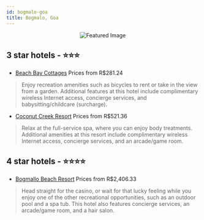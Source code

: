 ```yaml
---
id: bogmalo-goa
title: Bogmalo, Goa
---
```


<center><img src="https://i.travelapi.com/hotels/15000000/14710000/14705800/14705789/7a978a3d_z.jpg" alt="Featured Image" /></center>


##  3 star hotels - ⭐️⭐️⭐️

-    [Beach Bay Cottages](https://us.hurb.com/hotels/bogmalo/beach-bay-cottages-JNP-JP380747?cmp=18055) Prices from R$281.24
   > Enjoy recreation amenities such as bicycles to rent or take in the view from a garden. Additional features at this hotel include complimentary wireless Internet access, concierge services, and babysitting/childcare (surcharge).
-    [Coconut Creek Resort](https://us.hurb.com/hotels/bogmalo/coconut-creek-resort-JNP-JP737452?cmp=18055) Prices from R$521.36
   > Relax at the full-service spa, where you can enjoy body treatments. Additional amenities at this resort include complimentary wireless Internet access, concierge services, and an arcade/game room.

##  4 star hotels - ⭐️⭐️⭐️⭐️

-    [Bogmallo Beach Resort](https://us.hurb.com/hotels/bogmalo/bogmallo-beach-resort-JNP-JP395834?cmp=18055) Prices from R$2,406.33
   > Head straight for the casino, or wait for that lucky feeling while you enjoy one of the other recreational opportunities, such as an outdoor pool and a spa tub. This hotel also features concierge services, an arcade/game room, and a hair salon.
